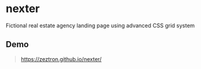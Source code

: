# nexter
Fictional real estate agency landing page using advanced CSS grid system

## Demo
> https://zeztron.github.io/nexter/
